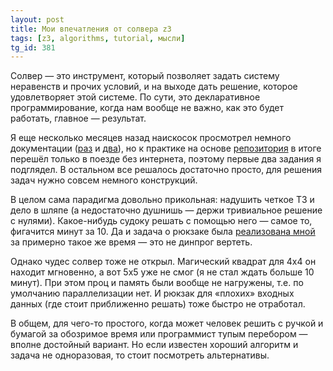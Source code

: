```yaml
---
layout: post
title: Мои впечатления от солвера z3
tags: [z3, algorithms, tutorial, мысли]
tg_id: 381
---
```

Солвер — это инструмент, который позволяет задать систему неравенств и прочих условий, и на выходе дать решение, которое удовлетворяет этой системе. По сути, это декларативное программирование, когда нам вообще не важно, как это будет работать, главное — результат.

Я еще несколько месяцев назад наискосок просмотрел немного документации ([раз](https://ericpony.github.io/z3py-tutorial/guide-examples.htm) и [два](https://theory.stanford.edu/~nikolaj/programmingz3.html)), но к практике на основе [репозитория](https://github.com/PwnFunction/learn-z3) в итоге перешёл только в поезде без интернета, поэтому первые два задания я подглядел. В остальном все решалось достаточно просто, для решения задач нужно совсем немного конструкций.

В целом сама парадигма довольно прикольная: надушить четкое ТЗ и дело в шляпе (а недостаточно душнишь — держи тривиальное решение с нулями). Какое-нибудь судоку решать с помощью него — самое то, фигачится минут за 10. Да и задача о рюкзаке была [реализована мной](https://gist.github.com/ov7a/a1d2a56dd95b4c80a56900fa07df0079) за примерно такое же время — это не динпрог вертеть.

Однако чудес солвер тоже не открыл. Магический квадрат для 4x4 он находит мгновенно, а вот 5x5 уже не смог (я не стал ждать больше 10 минут). При этом проц и память были вообще не нагружены, т.е. по умолчанию параллелизации нет. И рюкзак для «плохих» входных данных (где стоит приближенно решать) тоже быстро не отработал.

В общем, для чего-то простого, когда может человек решить с ручкой и бумагой за обозримое время или программист тупым перебором — вполне достойный вариант. Но если известен хороший алгоритм и задача не одноразовая, то стоит посмотреть альтернативы.

